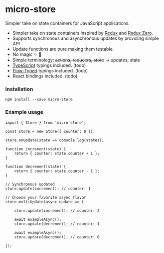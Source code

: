 # micro-store
Simpler take on state containers for JavaScript applications.

- Simpler take on state containers inspired by [Redux](https://github.com/reactjs/redux) and [Redux Zero](https://github.com/concretesolutions/redux-zero).
- Supports synchronous and asynchronous updates by providing simple API.
- Update functions are pure making them testable.
- No magic ✨ 🚫
- Simple terminology: ~~actions, reducers, store~~ -> updates, state
- [TypeScript](https://github.com/Microsoft/TypeScript) typings included. (todo)
- [Flow-Typed](https://github.com/flowtype/flow-typed) typings included. (todo)
- React bindings included. (todo)

### Installation

`npm install --save micro-store`

### Example usage

```
import { Store } from 'micro-store';

const store = new Store({ counter: 0 });

store.onUpdate(state => console.log(state));

function increment(state) {
    return { counter: state.counter + 1 };
}

function decrement(state) {
    return { counter: state.counter - 1 };
}

// Synchronous updated
store.update(increment); // counter: 1

// Choose your favorite async flavor
store.multiUpdate(async update => {

    store.update(increment); // counter: 2

    await exampleAsync();
    store.update(decrement); // counter: 1

    await exampleAsync();
    store.update(decrement); // counter: 0

});

```
